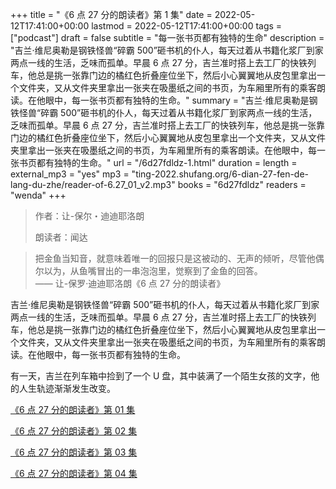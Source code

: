 +++
title = "《6 点 27 分的朗读者》第 1 集"
date = 2022-05-12T17:41:00+00:00
lastmod = 2022-05-12T17:41:00+00:00
tags = ["podcast"]
draft = false
subtitle = "每一张书页都有独特的生命"
description = "吉兰·维尼奥勒是钢铁怪兽“碎霸 500”砸书机的仆人，每天过着从书籍化浆厂到家两点一线的生活，乏味而孤单。早晨 6 点 27 分，吉兰准时搭上去工厂的快铁列车，他总是挑一张靠门边的橘红色折叠座位坐下，然后小心翼翼地从皮包里拿出一个文件夹，又从文件夹里拿出一张夹在吸墨纸之间的书页，为车厢里所有的乘客朗读。在他眼中，每一张书页都有独特的生命。"
summary = "吉兰·维尼奥勒是钢铁怪兽“碎霸 500”砸书机的仆人，每天过着从书籍化浆厂到家两点一线的生活，乏味而孤单。早晨 6 点 27 分，吉兰准时搭上去工厂的快铁列车，他总是挑一张靠门边的橘红色折叠座位坐下，然后小心翼翼地从皮包里拿出一个文件夹，又从文件夹里拿出一张夹在吸墨纸之间的书页，为车厢里所有的乘客朗读。在他眼中，每一张书页都有独特的生命。"
url = "/6d27fdldz-1.html"
duration = 
length = 
external_mp3 = "yes"
mp3 = "ting-2022.shufang.org/6-dian-27-fen-de-lang-du-zhe/reader-of-6.27_01_v2.mp3"
books = "6d27fdldz"
readers = "wenda"
+++

> 作者：让-保尔・迪迪耶洛朗
>
> 朗读者：闻达

> 把金鱼当知音，就意味着唯一的回报只是这被动的、无声的倾听，尽管他偶尔以为，从鱼嘴冒出的一串泡泡里，觉察到了金鱼的回答。  
> —— 让-保罗·迪迪耶洛朗《6 点 27 分的朗读者》

吉兰·维尼奥勒是钢铁怪兽“碎霸 500”砸书机的仆人，每天过着从书籍化浆厂到家两点一线的生活，乏味而孤单。早晨 6 点 27 分，吉兰准时搭上去工厂的快铁列车，他总是挑一张靠门边的橘红色折叠座位坐下，然后小心翼翼地从皮包里拿出一个文件夹，又从文件夹里拿出一张夹在吸墨纸之间的书页，为车厢里所有的乘客朗读。在他眼中，每一张书页都有独特的生命。

有一天，吉兰在列车箱中捡到了一个 U 盘，其中装满了一个陌生女孩的文字，他的人生轨迹渐渐发生改变。

[《6 点 27 分的朗读者》第 01 集](./6d27fdldz-1.html)

[《6 点 27 分的朗读者》第 02 集](./6d27fdldz-2.html)

[《6 点 27 分的朗读者》第 03 集](./6d27fdldz-3.html)

[《6 点 27 分的朗读者》第 04 集](./6d27fdldz-4.html)
